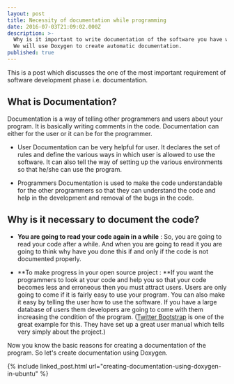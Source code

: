 ```yaml
---
layout: post
title: Necessity of documentation while programming
date: 2016-07-03T21:09:02.000Z
description: >-
  Why is it important to write documentation of the software you have written.
  We will use Doxygen to create automatic documentation.
published: true
---
```


This is a post which discusses the one of the most important requirement of software development phase i.e. documentation.

## What is Documentation?

Documentation is a way of telling other programmers and users about your program. It is basically writing comments in the code. Documentation can either for the user or it can be for the programmer.
 	
  * User Documentation can be very helpful for user. It declares the set of rules and define the various ways in which user is allowed to use the software. It can also tell the way of setting up the various environments so that he/she can use the program.
 	
  * Programmers Documentation is used to make the code understandable for the other programmers so that they can understand the code and help in the development and removal of the bugs in the code.


## Why is it necessary to document the code?
 	
  * **You are going to read your code again in a while** : So, you are going to read your code after a while. And when you are going to read it you are going to think why have you done this if and only if the code is not documented properly.
 	
  * **To make progress in your open source project : **If you want the programmers to look at your code and help you so that your code becomes less and erroneous then you must attract users. Users are only going to come if it is fairly easy to use your program. You can also make it easy by telling the user how to use the software. If you have a large database of users them developers are going to come with them increasing the condition of the program. ([Twitter Bootstrap](http://bootstrap.com) is one of the great example for this. They have set up a great user manual which tells very simply about the project.)


Now you know the basic reasons for creating a documentation of the program. So let's create documentation using Doxygen.

{% include linked_post.html url="creating-documentation-using-doxygen-in-ubuntu" %}
